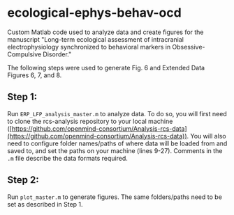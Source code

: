 # ecological-ephys-behav-ocd
Custom Matlab code used to analyze data and create figures for the manuscript "Long-term ecological assessment of intracranial electrophysiology synchronized to behavioral markers in Obsessive-Compulsive Disorder."


The following steps were used to generate Fig. 6 and Extended Data Figures 6, 7, and 8. 
## Step 1:
Run `ERP_LFP_analysis_master.m` to analyze data. To do so, you will first need to clone the rcs-analysis repository to your local machine ([https://github.com/openmind-consortium/Analysis-rcs-data](https://github.com/openmind-consortium/Analysis-rcs-data)). You will also need to configure folder names/paths of where data will be loaded from and saved to, and set the paths on your machine (lines 9-27). Comments in the `.m` file describe the data formats required. 

## Step 2:
Run `plot_master.m` to generate figures. The same folders/paths need to be set as described in Step 1.
